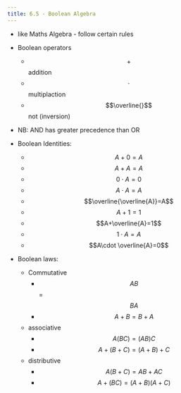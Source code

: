 ```yaml
---
title: 6.5 - Boolean Algebra
---
```


- like Maths Algebra - follow certain rules

- Boolean operators

  - $$+$$ addition
  - $$\cdot$$ multiplaction
  - $$\overline{}$$ not (inversion)

- NB: AND has greater precedence than OR

- Boolean Identities:

  - $$A+0=A$$
  - $$A+A=A$$
  - $$0\cdot A=0$$
  - $$A\cdot A=A$$
  - $$\overline{\overline{A}}=A$$
  - $$A+1=1$$
  - $$A+\overline{A}=1$$
  - $$1\cdot A=A$$
  - $$A\cdot \overline{A}=0$$

- Boolean laws:

  - Commutative
    - $$AB$$ = $$BA$$
    - $$A+B=B+A$$
  - associative
    - $$A(BC)=(AB)C$$
    - $$A+(B+C)=(A+B)+C$$
  - distributive
    - $$A(B+C)=AB+AC$$
    - $$A+(BC)=(A+B)(A+C)$$

